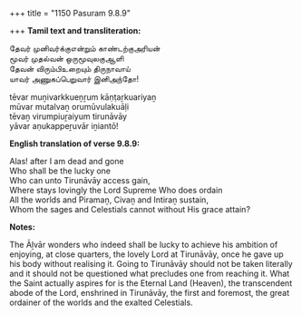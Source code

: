 +++
title = "1150 Pasuram 9.8.9"

+++
**Tamil text and transliteration:**

தேவர் முனிவர்க்குஎன்றும் காண்டற்குஅரியன்  
மூவர் முதல்வன் ஒருமூவுலகுஆளி  
தேவன் விரும்பிஉறையும் திருநாவாய்  
யாவர் அணுகப்பெறுவார் இனிஅந்தோ!

tēvar muṉivarkkueṉṟum kāṇṭaṟkuariyaṉ  
mūvar mutalvaṉ orumūvulakuāḷi  
tēvaṉ virumpiuṟaiyum tirunāvāy  
yāvar aṇukappeṟuvār iṉiantō!

**English translation of verse 9.8.9:**

Alas! after I am dead and gone  
Who shall be the lucky one  
Who can unto Tirunāvāy access gain,  
Where stays lovingly the Lord Supreme Who does ordain  
All the worlds and Piramaṉ, Civaṉ and Intiraṉ sustain,  
Whom the sages and Celestials cannot without His grace attain?

**Notes:**

The Āḻvār wonders who indeed shall be lucky to achieve his ambition of enjoying, at close quarters, the lovely Lord at Tirunāvāy, once he gave up his body without realising it. Going to Tirunāvāy should not be taken literally and it should not be questioned what precludes one from reaching it. What the Saint actually aspires for is the Eternal Land (Heaven), the transcendent abode of the Lord, enshrined in Tirunāvāy, the first and foremost, the great ordainer of the worlds and the exalted Celestials.


